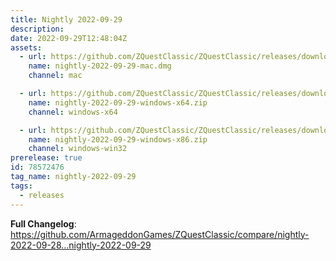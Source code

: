 ```yaml
---
title: Nightly 2022-09-29
description: 
date: 2022-09-29T12:48:04Z
assets: 
  - url: https://github.com/ZQuestClassic/ZQuestClassic/releases/download/nightly-2022-09-29/nightly-2022-09-29-mac.dmg
    name: nightly-2022-09-29-mac.dmg
    channel: mac

  - url: https://github.com/ZQuestClassic/ZQuestClassic/releases/download/nightly-2022-09-29/nightly-2022-09-29-windows-x64.zip
    name: nightly-2022-09-29-windows-x64.zip
    channel: windows-x64

  - url: https://github.com/ZQuestClassic/ZQuestClassic/releases/download/nightly-2022-09-29/nightly-2022-09-29-windows-x86.zip
    name: nightly-2022-09-29-windows-x86.zip
    channel: windows-win32
prerelease: true
id: 78572476
tag_name: nightly-2022-09-29
tags:
  - releases
---
```


**Full Changelog**: https://github.com/ArmageddonGames/ZQuestClassic/compare/nightly-2022-09-28...nightly-2022-09-29
